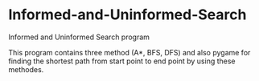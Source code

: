 # Informed-and-Uninformed-Search
Informed and Uninformed Search program

This program contains three method (A*, BFS, DFS) and also pygame for finding the shortest path from start point to end point by using these methodes.
